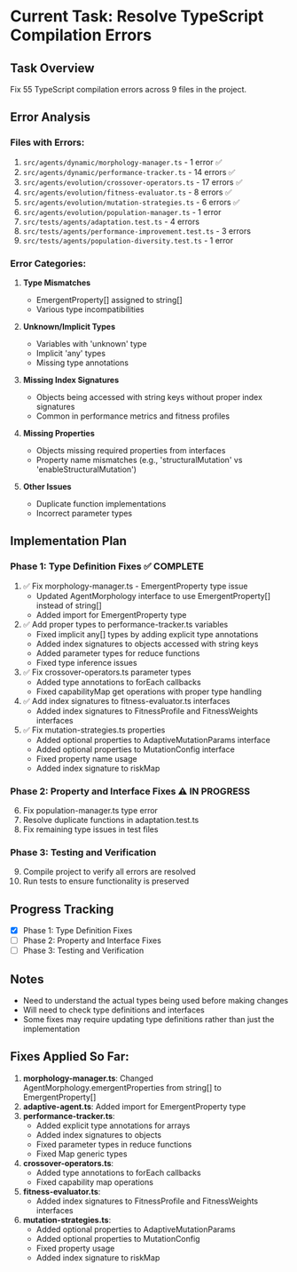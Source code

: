 # Current Task: Resolve TypeScript Compilation Errors

## Task Overview
Fix 55 TypeScript compilation errors across 9 files in the project.

## Error Analysis

### Files with Errors:
1. `src/agents/dynamic/morphology-manager.ts` - 1 error ✅
2. `src/agents/dynamic/performance-tracker.ts` - 14 errors ✅
3. `src/agents/evolution/crossover-operators.ts` - 17 errors ✅
4. `src/agents/evolution/fitness-evaluator.ts` - 8 errors ✅
5. `src/agents/evolution/mutation-strategies.ts` - 6 errors ✅
6. `src/agents/evolution/population-manager.ts` - 1 error
7. `src/tests/agents/adaptation.test.ts` - 4 errors
8. `src/tests/agents/performance-improvement.test.ts` - 3 errors
9. `src/tests/agents/population-diversity.test.ts` - 1 error

### Error Categories:
1. **Type Mismatches**
   - EmergentProperty[] assigned to string[]
   - Various type incompatibilities

2. **Unknown/Implicit Types**
   - Variables with 'unknown' type
   - Implicit 'any' types
   - Missing type annotations

3. **Missing Index Signatures**
   - Objects being accessed with string keys without proper index signatures
   - Common in performance metrics and fitness profiles

4. **Missing Properties**
   - Objects missing required properties from interfaces
   - Property name mismatches (e.g., 'structuralMutation' vs 'enableStructuralMutation')

5. **Other Issues**
   - Duplicate function implementations
   - Incorrect parameter types

## Implementation Plan

### Phase 1: Type Definition Fixes ✅ COMPLETE
1. ✅ Fix morphology-manager.ts - EmergentProperty type issue
   - Updated AgentMorphology interface to use EmergentProperty[] instead of string[]
   - Added import for EmergentProperty type
2. ✅ Add proper types to performance-tracker.ts variables
   - Fixed implicit any[] types by adding explicit type annotations
   - Added index signatures to objects accessed with string keys
   - Added parameter types for reduce functions
   - Fixed type inference issues
3. ✅ Fix crossover-operators.ts parameter types
   - Added type annotations to forEach callbacks
   - Fixed capabilityMap get operations with proper type handling
4. ✅ Add index signatures to fitness-evaluator.ts interfaces
   - Added index signatures to FitnessProfile and FitnessWeights interfaces
5. ✅ Fix mutation-strategies.ts properties
   - Added optional properties to AdaptiveMutationParams interface
   - Added optional properties to MutationConfig interface
   - Fixed property name usage
   - Added index signature to riskMap

### Phase 2: Property and Interface Fixes ⚠️ IN PROGRESS
6. Fix population-manager.ts type error
7. Resolve duplicate functions in adaptation.test.ts
8. Fix remaining type issues in test files

### Phase 3: Testing and Verification
9. Compile project to verify all errors are resolved
10. Run tests to ensure functionality is preserved

## Progress Tracking
- [x] Phase 1: Type Definition Fixes
- [ ] Phase 2: Property and Interface Fixes  
- [ ] Phase 3: Testing and Verification

## Notes
- Need to understand the actual types being used before making changes
- Will need to check type definitions and interfaces
- Some fixes may require updating type definitions rather than just the implementation

## Fixes Applied So Far:
1. **morphology-manager.ts**: Changed AgentMorphology.emergentProperties from string[] to EmergentProperty[]
2. **adaptive-agent.ts**: Added import for EmergentProperty type
3. **performance-tracker.ts**: 
   - Added explicit type annotations for arrays
   - Added index signatures to objects
   - Fixed parameter types in reduce functions
   - Fixed Map generic types
4. **crossover-operators.ts**:
   - Added type annotations to forEach callbacks
   - Fixed capability map operations
5. **fitness-evaluator.ts**:
   - Added index signatures to FitnessProfile and FitnessWeights interfaces
6. **mutation-strategies.ts**:
   - Added optional properties to AdaptiveMutationParams
   - Added optional properties to MutationConfig
   - Fixed property usage
   - Added index signature to riskMap
